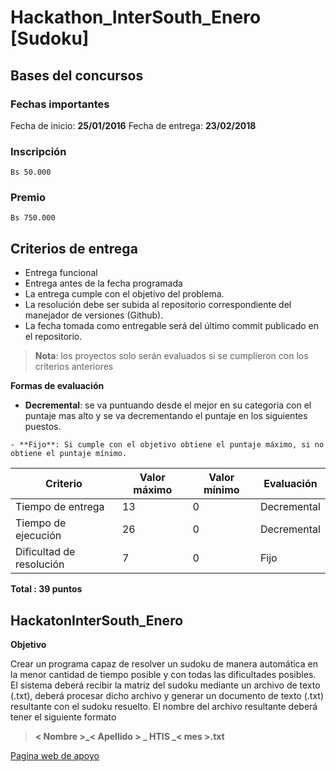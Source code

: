 
# Hackathon_InterSouth_Enero [Sudoku]

## Bases del concursos

### Fechas importantes
  Fecha de inicio: **25/01/2016**
  Fecha de entrega: **23/02/2018**

### Inscripción
    Bs 50.000

### Premio
	Bs 750.000

## Criterios de entrega
  - Entrega funcional
  - Entrega antes de la fecha programada
  - La entrega cumple con el objetivo del problema.
  - La resolución debe ser subida al repositorio correspondiente del manejador de versiones (Github).
  - La fecha tomada como entregable será del último commit publicado en el repositorio.

>**Nota**: los proyectos solo serán evaluados si se cumplieron con los criterios anteriores

**Formas de evaluación**

   - **Decremental**: se va puntuando desde el mejor en su categoria con el puntaje mas alto
    y se va decrementando el puntaje en los siguientes puestos.

    - **Fijo**: Si cumple con el objetivo obtiene el puntaje máximo, si no obtiene el puntaje mínimo.




|   Criterio              |Valor máximo                   |Valor mínimo                 |Evaluación                   |
|-------------------------|-------------------------------|-----------------------------|-----------------------------|
|Tiempo de entrega|13     |0           |Decremental                  |
|Tiempo de ejecución|26   |0            |Decremental                  |
|Dificultad de resolución |7|0|Fijo     


**Total : 39 puntos**

## HackatonInterSouth_Enero

**Objetivo**

Crear un programa capaz de resolver un sudoku de manera automática en la menor cantidad de tiempo posible y
con todas las dificultades posibles.  El sistema deberá recibir la matriz del sudoku mediante un archivo de texto (.txt), deberá procesar
dicho archivo y generar un documento de texto (.txt) resultante con el sudoku resuelto.   El nombre del archivo resultante deberá tener el
siguiente formato

> **< Nombre >_< Apellido > _ HTIS _< mes >.txt**

[Pagina web de apoyo](http://www.sudoku-online.org/)
